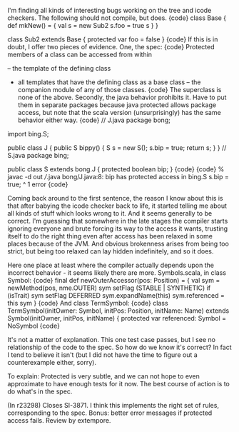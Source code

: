 I'm finding all kinds of interesting bugs working on the tree and icode checkers.  The following should not compile, but does.
{code}
class Base {
  def mkNew() = {
    val s = new Sub2
    s.foo = true
    s
  }
}

class Sub2 extends Base {
  protected var foo = false
}
{code}
If this is in doubt, I offer two pieces of evidence.  One, the spec:
{code}
Protected members of a class can be accessed from within

– the template of the defining class
- all templates that have the defining class as a base class
– the companion module of any of those classes.
{code}
The superclass is none of the above.  Secondly, the java behavior prohibits it.  Have to put them in separate packages because java protected allows package access, but note that the scala version (unsurprisingly) has the same behavior either way.
{code}
// J.java
package bong;

import bing.S;

public class J {
  public S bippy() {
    S s = new S();
    s.bip = true;
    return s;
  }
}
// S.java
package bing;

public class S extends bong.J {
  protected boolean bip;
}
{code}
{code}
% javac -d out */*.java
bong/J.java:8: bip has protected access in bing.S
    s.bip = true;
     ^
1 error
{code}

Coming back around to the first sentence, the reason I know about this is that after babying the icode checker back to life, it started telling me about all kinds of stuff which looks wrong to it.  And it seems generally to be correct.  I'm guessing that somewhere in the late stages the compiler starts ignoring everyone and brute forcing its way to the access it wants, trusting itself to do the right thing even after access has been relaxed in some places because of the JVM.  And obvious brokenness arises from being too strict, but being too relaxed can lay hidden indefinitely, and so it does.

Here one place at least where the compiler actually depends upon the incorrect behavior - it seems likely there are more.  Symbols.scala, in class Symbol:
{code}
final def newOuterAccessor(pos: Position) = {
  val sym = newMethod(pos, nme.OUTER) 
  sym setFlag (STABLE | SYNTHETIC)
  if (isTrait) sym setFlag DEFERRED
  sym.expandName(this)
  sym.referenced = this
  sym
}
{code}
And class TermSymbol:
{code}
  class TermSymbol(initOwner: Symbol, initPos: Position, initName: Name)
  extends Symbol(initOwner, initPos, initName) {
    protected var referenced: Symbol = NoSymbol
{code}

It's not a matter of explanation. This one test case passes, but I see no relationship of the code to the spec. So how do we know it's correct? In fact I tend to believe it isn't (but I did not have the time to figure out a counterexample either, sorry).

To explain: Protected is very subtle, and we can not hope to even approximate to have enough tests for it now. The best course of action is to do what's in the spec.


(In r23298) Closes SI-3871. I think this implements the right set of rules, corresponding to the spec. Bonus: better error messages if protected access fails. Review  by extempore.

